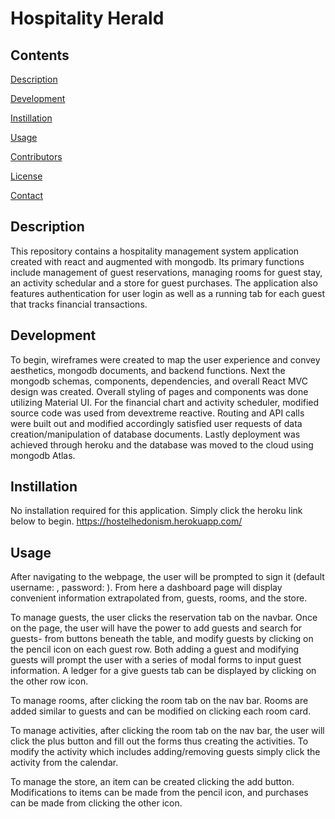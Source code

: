 # Hospitality Herald

## Contents  

[Description](#Description) 
 
[Development](#Development) 

[Instillation](#Instillation)

[Usage](#Usage)

[Contributors](#Contributors)

[License](#License)

[Contact](#Contact)



## Description
This repository contains a hospitality management system application created with react and augmented with mongodb. Its primary functions include management of guest reservations, managing rooms for guest stay, an activity schedular and a store for guest purchases. The application also features authentication for user login as well as a running tab for each guest that tracks financial transactions.

## Development
To begin, wireframes were created to map the user experience and convey aesthetics, mongodb documents, and backend functions. Next the mongodb schemas, components, dependencies, and overall React MVC design was created. Overall styling of pages and components was done utilizing Material UI. For the financial chart and activity scheduler, modified source code was used from devextreme reactive. Routing and API calls were built out and modified accordingly satisfied user requests of data creation/manipulation of database documents. Lastly deployment was achieved through heroku and the database was moved to the cloud using mongodb Atlas.

## Instillation
No installation required for this application. Simply click the heroku link below to begin.
https://hostelhedonism.herokuapp.com/

## Usage
After navigating to the webpage, the user will be prompted to sign it (default username: , password: ). From here a dashboard page will display convenient information extrapolated from, guests, rooms, and the store. 

To manage guests, the user clicks the reservation tab on the navbar. Once on the  page, the user will have the power to add guests and search for guests- from buttons beneath the table, and modify guests by clicking on the pencil icon on each guest row. Both adding a guest and modifying guests will prompt the user with a series of modal forms to input guest information. A ledger for a give guests tab can be displayed by clicking on the other row icon.

To manage rooms, after clicking the room tab on the nav bar. Rooms are added similar to guests and can be modified on clicking each room card.

To manage activities, after clicking the room tab on the nav bar, the user will click the plus button and fill out the forms thus creating the activities. To modify the activity which includes adding/removing guests simply click the activity from the calendar.

To manage the store, an item can be created clicking the add button. Modifications to items can be made from the pencil icon, and purchases can be made from clicking the other icon.










